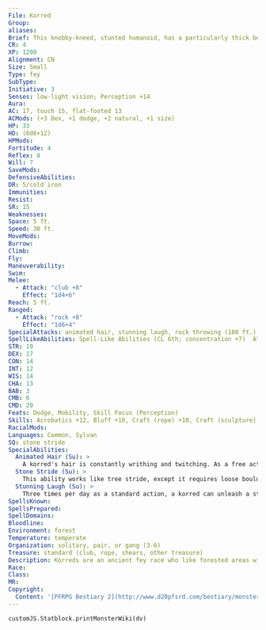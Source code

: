```yaml
---
File: Korred
Group: 
aliases: 
Brief: This knobby-kneed, stunted humanoid, has a particularly thick beard and wild mane of hair, hiding most of its body from view.
CR: 4
XP: 1200
Alignment: CN
Size: Small
Type: fey
SubType: 
Initiative: 3
Senses: low-light vision; Perception +14
Aura: 
AC: 17, touch 15, flat-footed 13
ACMods: (+3 Dex, +1 dodge, +2 natural, +1 size)
HP: 33
HD: (6d6+12)
HPMods: 
Fortitude: 4
Reflex: 8
Will: 7
SaveMods: 
DefensiveAbilities: 
DR: 5/cold iron
Immunities: 
Resist: 
SR: 15
Weaknesses: 
Space: 5 ft.
Speed: 30 ft.
MoveMods: 
Burrow: 
Climb: 
Fly: 
Maneuverability: 
Swim: 
Melee: 
  - Attack: "club +8"
    Effect: "1d4+6"
Reach: 5 ft.
Ranged: 
  - Attack: "rock +8"
    Effect: "1d6+4"
SpecialAttacks: animated hair, stunning laugh, rock throwing (100 ft.)
SpellLikeAbilities: Spell-Like Abilities (CL 6th; concentration +7)  At will-animate rope, shatter (DC 13), stone shape  1/day-stone tell
STR: 19
DEX: 17
CON: 14
INT: 12
WIS: 14
CHA: 13
BAB: 3
CMB: 6
CMD: 20
Feats: Dodge, Mobility, Skill Focus (Perception)
Skills: Acrobatics +12, Bluff +10, Craft (rope) +10, Craft (sculpture) +10, Perception +14, Perform (dance) +10, Stealth +16
RacialMods: 
Languages: Common, Sylvan
SQ: stone stride
SpecialAbilities:
  Animated Hair (Su): >
    A korred's hair is constantly writhing and twitching. As a free action, a korred can cause its long hair to reach out and interfere with adjacent creatures- tugging at clothes and weapons, tangling feet and arms, tickling, and generally making a nuisance of itself. The korred can select which adjacent targets are affected by its animated hair.  These targets must make a successful DC 16 Reflex save each round to avoid becoming entangled for 1 round. The save DC is Dexterity-based.
  Stone Stride (Su): >
    This ability works like tree stride, except it requires loose boulders at least as large as the korred, and only has a range of 30 feet. The korred can use this ability once per round as a standard action.
  Stunning Laugh (Su): >
    Three times per day as a standard action, a korred can unleash a strange laugh that stuns all creatures within a 30-foot burst for 1d2 rounds (Fortitude DC 14 negates). This is a sonic, mind-affecting effect. Fey are immune to this ability. The save DC is Charisma-based.
SpellsKnown: 
SpellsPrepared: 
SpellDomains: 
Bloodline: 
Environment: forest
Temperature: temperate
Organization: solitary, pair, or gang (3-6)
Treasure: standard (club, rope, shears, other treasure)
Description: Korreds are an ancient fey race who like forested areas with nice, rocky ground. They resemble small, wildhaired humanoids with wild, knotted hair. Korreds especially like to dance in ancient stone circles within forest glades, often led by satyrs with panpipes. They are a shy race and do not take kindly to outsiders discovering them, even by accident. They almost always attack nonkorreds who stumble into their territory, seeking to kill them or at least drive them off.  Korred clothing normally consists of a simple leather apron, jerkin, or kilt, leaving their legs uncovered and their feet bare. Their clothes usually have a large pocket or pouch to hold their belongings. A korred's hair and beard grow quickly, sometimes an inch a day, and the korred trims its hair when the locks become too unruly, saving the trimmings in its pocket so it can weave them into ropes for its animate rope spell-like ability.
Race: 
Class: 
MR: 
Copyright:
  Content: '[PFRPG Bestiary 2](http://www.d20pfsrd.com/bestiary/monster-listings/fey/korred)'
---
```

```dataviewjs
customJS.Statblock.printMonsterWiki(dv)
```
